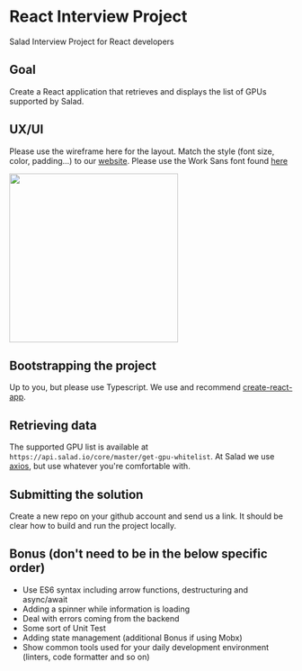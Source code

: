 # React Interview Project
Salad Interview Project for React developers

## Goal
Create a React application that retrieves and displays the list of GPUs supported by Salad.

## UX/UI
Please use the wireframe here for the layout. Match the style (font size, color, padding...) to our [website](https://www.salad.io/). Please use the Work Sans font found [here](https://fonts.google.com/specimen/Work+Sans)

<img src="https://cdn.discordapp.com/attachments/456875916480610306/573188778550624256/Dev-task.png" width="300">

## Bootstrapping the project
Up to you, but please use Typescript. We use and recommend [create-react-app](https://github.com/facebook/create-react-app).

## Retrieving data
The supported GPU list is available at `https://api.salad.io/core/master/get-gpu-whitelist`. At Salad we use [axios](https://www.npmjs.com/package/axios), but use whatever you're comfortable with.

## Submitting the solution
Create a new repo on your github account and send us a link. It should be clear how to build and run the project locally.

## Bonus (don't need to be in the below specific order)
* Use ES6 syntax including arrow functions, destructuring and async/await
* Adding a spinner while information is loading
* Deal with errors coming from the backend
* Some sort of Unit Test
* Adding state management (additional Bonus if using Mobx)
* Show common tools used for your daily development environment (linters, code formatter and so on)
